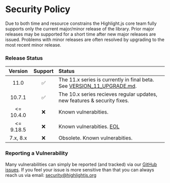 # Security Policy

Due to both time and resource constrains the Highlight.js core team fully supports only the current major/minor release of the library.  Prior major releases may be supported for a short time after new major releases are issued.  Problems with minor releases are often resolved by upgrading to the most recent minor release.

### Release Status

| Version  | Support | Status  |
| :-----:  | :-: | :------ |
| 11.0   | :white_check_mark: |  The 11.x series is currently in final beta. <br>See [VERSION_11_UPGRADE.md](https://github.com/highlightjs/highlight.js/blob/master/VERSION_11_UPGRADE.md). |
| 10.7.1   | :white_check_mark: |  The 10.x series recieves regular updates, new features & security fixes. |
| <= 10.4.0  | :x: | Known vulnerabities. |
| <= 9.18.5   | :x: | Known vulnerabities. [EOL](https://github.com/highlightjs/highlight.js/issues/2877) |
| 7.x, 8.x    | :x: | Obsolete. Known vulnerabities. |


### Reporting a Vulnerability

Many vulnerabilities can simply be reported (and tracked) via our [GitHub issues](https://github.com/highlightjs/highlight.js/issues).   If you feel your issue is more sensitive than that you can always reach us via email: [security@highlightjs.org](mailto:security@highlightjs.org)

<!--
| 11.0   | :white_check_mark: |  The 11.x series recieves regular updates, new features & security fixes. |
| 10.7.1   | :white_check_mark: |  The 10.x series is in maintence mode.  EOL TBD.<br>See [VERSION_11_UPGRADE.md](https://github.com/highlightjs/highlight.js/blob/master/VERSION_11_UPGRADE.md).|

-->

